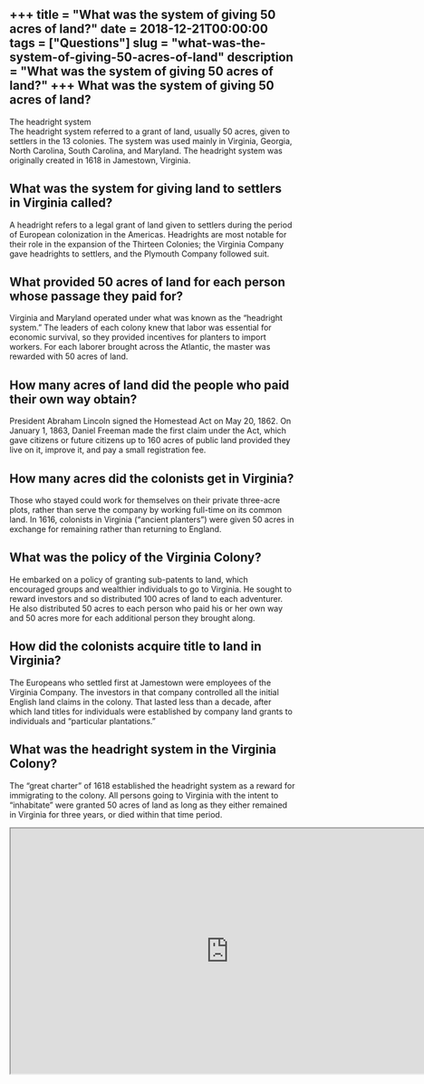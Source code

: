 +++
title = "What was the system of giving 50 acres of land?"
date = 2018-12-21T00:00:00
tags = ["Questions"]
slug = "what-was-the-system-of-giving-50-acres-of-land"
description = "What was the system of giving 50 acres of land?"
+++
What was the system of giving 50 acres of land?
-----------------------------------------------

The headright system  
The headright system referred to a grant of land, usually 50 acres, given to settlers in the 13 colonies. The system was used mainly in Virginia, Georgia, North Carolina, South Carolina, and Maryland. The headright system was originally created in 1618 in Jamestown, Virginia.

What was the system for giving land to settlers in Virginia called?
-------------------------------------------------------------------

A headright refers to a legal grant of land given to settlers during the period of European colonization in the Americas. Headrights are most notable for their role in the expansion of the Thirteen Colonies; the Virginia Company gave headrights to settlers, and the Plymouth Company followed suit.

What provided 50 acres of land for each person whose passage they paid for?
---------------------------------------------------------------------------

Virginia and Maryland operated under what was known as the “headright system.” The leaders of each colony knew that labor was essential for economic survival, so they provided incentives for planters to import workers. For each laborer brought across the Atlantic, the master was rewarded with 50 acres of land.

How many acres of land did the people who paid their own way obtain?
--------------------------------------------------------------------

President Abraham Lincoln signed the Homestead Act on May 20, 1862. On January 1, 1863, Daniel Freeman made the first claim under the Act, which gave citizens or future citizens up to 160 acres of public land provided they live on it, improve it, and pay a small registration fee.

How many acres did the colonists get in Virginia?
-------------------------------------------------

Those who stayed could work for themselves on their private three-acre plots, rather than serve the company by working full-time on its common land. In 1616, colonists in Virginia (“ancient planters”) were given 50 acres in exchange for remaining rather than returning to England.

What was the policy of the Virginia Colony?
-------------------------------------------

He embarked on a policy of granting sub-patents to land, which encouraged groups and wealthier individuals to go to Virginia. He sought to reward investors and so distributed 100 acres of land to each adventurer. He also distributed 50 acres to each person who paid his or her own way and 50 acres more for each additional person they brought along.

How did the colonists acquire title to land in Virginia?
--------------------------------------------------------

The Europeans who settled first at Jamestown were employees of the Virginia Company. The investors in that company controlled all the initial English land claims in the colony. That lasted less than a decade, after which land titles for individuals were established by company land grants to individuals and “particular plantations.”

What was the headright system in the Virginia Colony?
-----------------------------------------------------

The “great charter” of 1618 established the headright system as a reward for immigrating to the colony. All persons going to Virginia with the intent to “inhabitate” were granted 50 acres of land as long as they either remained in Virginia for three years, or died within that time period.

<iframe allow="accelerometer; autoplay; clipboard-write; encrypted-media; gyroscope; picture-in-picture" allowfullscreen="" class="__youtube_prefs__  epyt-is-override  no-lazyload" data-no-lazy="1" data-origheight="433" data-origwidth="770" data-skipgform_ajax_framebjll="" height="433" id="_ytid_70771" loading="lazy" src="https://www.youtube.com/embed/o69TvQqyGdg?enablejsapi=1&autoplay=0&cc_load_policy=0&cc_lang_pref=&iv_load_policy=1&loop=0&modestbranding=0&rel=1&fs=1&playsinline=0&autohide=2&theme=dark&color=red&controls=1&" title="YouTube player" width="770"></iframe>